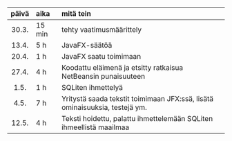 | päivä | aika | mitä tein  |
| :----:|:-----| :-----|
| 30.3. | 15 min   | tehty vaatimusmäärittely |
| 13.4. | 5 h | JavaFX-säätöä |
| 20.4. | 1 h | JavaFX saatu toimimaan |
| 27.4. | 4 h | Koodattu eläimenä ja etsitty ratkaisua NetBeansin punaisuuteen |
| 1.5. | 1 h | SQLiten ihmettelyä |
| 4.5. | 7 h | Yritystä saada tekstit toimimaan JFX:ssä, lisätä ominaisuuksia, testejä ym. |
| 12.5. | 4 h | Teksti hoidettu, palattu ihmettelemään SQLiten ihmeellistä maailmaa |

